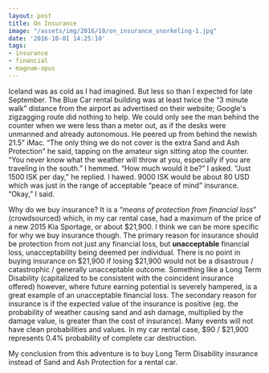 ```yaml
---
layout: post
title: On Insurance
image: "/assets/img/2016/10/on_insurance_snorkeling-1.jpg"
date: '2016-10-01 14:25:10'
tags:
- insurance
- financial
- magnum-opus
---
```


Iceland was as cold as I had imagined. But less so than I expected for late September. The Blue Car rental building was at least twice the “3 minute walk” distance from the airport as advertised on their website; Google's zigzagging route did nothing to help. We could only see the man behind the counter when we were less than a meter out, as if the desks were unmanned and already autonomous. He peered up from behind the newish 21.5” iMac. “The only thing we do not cover is the extra Sand and Ash Protection” he said, tapping on the amateur sign sitting atop the counter. “You never know what the weather will throw at you, especially if you are traveling in the south.” I hemmed. “How much would it be?” I asked. “Just 1500 ISK per day,” he replied. I hawed. 9000 ISK would be about 80 USD which was just in the range of acceptable “peace of mind” insurance. “Okay,” I said.

Why do we buy insurance? It is a “*means of protection from financial loss*” (crowdsourced) which, in my car rental case, had a maximum of the price of a new 2015 Kia Sportage, or about $21,900. I think we can be more specific for why we buy insurance though. The primary reason for insurance should be protection from not just any financial loss, but **unacceptable** financial loss, unacceptability being deemed per individual. There is no point in buying insurance on $21,900 if losing $21,900 would not be a disastrous / catastrophic / generally unacceptable outcome. Something like a Long Term Disability (capitalized to be consistent with the coincident insurance offered) however, where future earning potential is severely hampered, is a great example of an unacceptable financial loss. The secondary reason for insurance is if the expected value of the insurance is positive (eg. the probability of weather causing sand and ash damage, multiplied by the damage value, is greater than the cost of insurance). Many events will not have clean probabilities and values. In my car rental case, $90 / $21,900 represents 0.4% probability of complete car destruction.

My conclusion from this adventure is to buy Long Term Disability insurance instead of Sand and Ash Protection for a rental car.